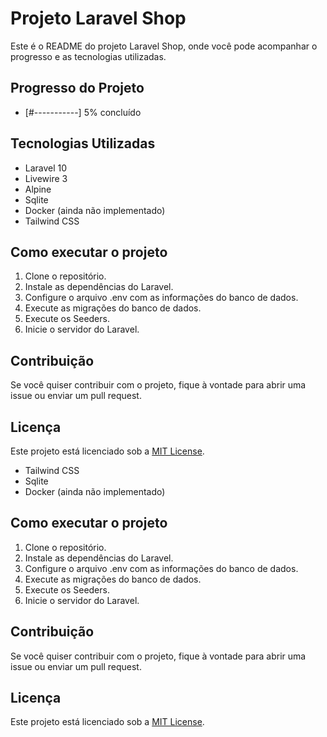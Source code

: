 # Projeto Laravel Shop

Este é o README do projeto Laravel Shop, onde você pode acompanhar o progresso e as tecnologias utilizadas.

## Progresso do Projeto

- [#-----------] 5% concluído

## Tecnologias Utilizadas

- Laravel 10
- Livewire 3
- Alpine
- Sqlite
- Docker (ainda não implementado)
- Tailwind CSS


## Como executar o projeto

1. Clone o repositório.
2. Instale as dependências do Laravel.
3. Configure o arquivo .env com as informações do banco de dados.
4. Execute as migrações do banco de dados.
5. Execute os Seeders.
6. Inicie o servidor do Laravel.

## Contribuição

Se você quiser contribuir com o projeto, fique à vontade para abrir uma issue ou enviar um pull request.

## Licença

Este projeto está licenciado sob a [MIT License](LICENSE).
- Tailwind CSS
- Sqlite
- Docker (ainda não implementado)

## Como executar o projeto

1. Clone o repositório.
2. Instale as dependências do Laravel.
3. Configure o arquivo .env com as informações do banco de dados.
4. Execute as migrações do banco de dados.
5. Execute os Seeders.
5. Inicie o servidor do Laravel.

## Contribuição

Se você quiser contribuir com o projeto, fique à vontade para abrir uma issue ou enviar um pull request.

## Licença

Este projeto está licenciado sob a [MIT License](LICENSE).
